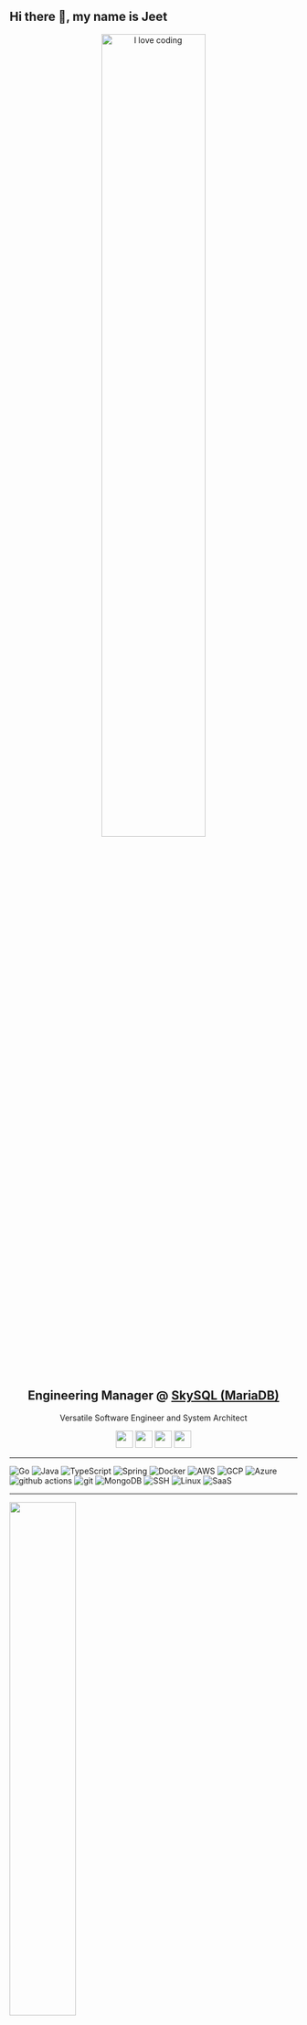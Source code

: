 ## Hi there 👋, my name is Jeet

<p align="center">
  <img width="60%" src="https://github.com/grizzly-monkey/grizzly-monkey/blob/main/code.gif" align="center" alt="I love coding" />
  <h2 align="center">
    Engineering Manager @ <a href="https://skysql.com">SkySQL (MariaDB)</a>
  </h2>
  <p align="center">Versatile Software Engineer and System Architect</p>
</p>

<p align='center'>
<a href="https://stackoverflow.com/users/13475266/grizzly-monkey"><img height="30" src="https://img.shields.io/badge/Stack_Overflow-FE7A16?style=for-the-badge&logo=stack-overflow&logoColor=white"></a>
<a href="https://www.linkedin.com/in/grizzly-monkey"><img height="30" src="https://img.shields.io/badge/LinkedIn-0077B5?style=for-the-badge&logo=linkedin&logoColor=white"></a>
<a href="https://discord.gg/4azhBfYjH3"><img height="30" src="https://img.shields.io/badge/Discord-7289DA?style=for-the-badge&logo=discord&logoColor=white"></a>
<a href="https://open.spotify.com/user/ssv2ejr881vbrtzthx29afld6"><img height="30" src="https://img.shields.io/badge/Spotify-1ED760?&style=for-the-badge&logo=spotify&logoColor=white"></a>  
</p>

-----------------------

<p>
  <img alt="Go" src="https://img.shields.io/badge/Go-00ADD8?style=flat-square&logo=go&logoColor=white" />
  <img alt="Java" src="https://img.shields.io/badge/Java-ED8B00?style=flat-square&logo=java&logoColor=white" />
  <img alt="TypeScript" src="https://img.shields.io/badge/-TypeScript-007ACC?style=flat-square&logo=typescript&logoColor=white" />
  <img alt="Spring" src="https://img.shields.io/badge/Spring-6DB33F?style=flat-square&logo=spring&logoColor=white" />
  <img alt="Docker" src="https://img.shields.io/badge/-Docker-46a2f1?style=flat-square&logo=docker&logoColor=white" />
  <img alt="AWS" src="https://img.shields.io/badge/Amazon_AWS-232F3E?style=flat-square&logo=amazon-aws&logoColor=white" />
  <img alt="GCP" src="https://img.shields.io/badge/Google_Cloud-4285F4?style=flat-square&logo=google-cloud&logoColor=white" />
  <img alt="Azure" src="https://img.shields.io/badge/Microsoft_Azure-0089D6?style=flat-square&logo=microsoft-azure&logoColor=white" />
  <img alt="github actions" src="https://img.shields.io/badge/-Github_Actions-2088FF?style=flat-square&logo=github-actions&logoColor=white" />
  <img alt="git" src="https://img.shields.io/badge/-Git-F05032?style=flat-square&logo=git&logoColor=white" />
  <img alt="MongoDB" src="https://img.shields.io/badge/-MongoDB-13aa52?style=flat-square&logo=mongodb&logoColor=white" />
  <img alt="SSH" src="https://img.shields.io/badge/Shell_Script-121011?style=flat-square&logo=gnu-bash&logoColor=white" />
  <img alt="Linux" src="https://img.shields.io/badge/Ubuntu-E95420?style=flat-square&logo=ubuntu&logoColor=white" />
  <img alt="SaaS" src="https://img.shields.io/badge/Sass-CC6699?style=flat-square&logo=sass&logoColor=white" />
  
 </p>

-----------------------

<p float="right">
   <img align="center" src="https://github-readme-stats.vercel.app/api/pin/?username=grizzly-monkey&repo=emongo&cache_seconds=86400&theme=vue" width="48%"/>
</p>

-----------------------

<p float="left">
    <img align="center" src="https://github-readme-stats.vercel.app/api?username=grizzly-monkey&show_icons=true&count_private=true&theme=vue" width="48%"/>
    <img align="center" src="https://github-readme-streak-stats.herokuapp.com?user=grizzly-monkey&theme=vue&date_format=M%20j%5B%2C%20Y%5D" width="48%"/>
</p>

![Profile views](https://gpvc.arturio.dev/grizzly-monkey)  
